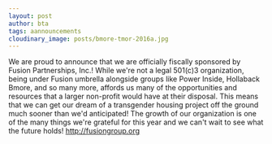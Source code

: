 ```yaml
---
layout: post
author: bta
tags: aannouncements
cloudinary_image: posts/bmore-tmor-2016a.jpg
---
```


We are proud to announce that we are officially fiscally sponsored by Fusion Partnerships, Inc.! While we're not a legal 501(c)3 organization, being under Fusion umbrella alongside groups like Power Inside, Hollaback Bmore, and so many more, affords us many of the opportunities and resources that a larger non-profit would have at their disposal. This means that we can get our dream of a transgender housing project off the ground much sooner than we'd anticipated! The growth of our organization is one of the many things we're grateful for this year and we can't wait to see what the future holds! http://fusiongroup.org
